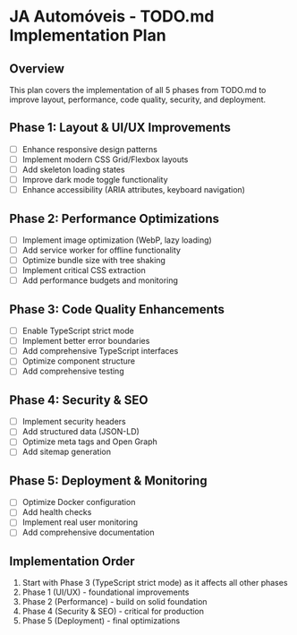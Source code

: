 # JA Automóveis - TODO.md Implementation Plan

## Overview

This plan covers the implementation of all 5 phases from TODO.md to improve layout, performance, code quality, security, and deployment.

## Phase 1: Layout & UI/UX Improvements

- [ ] Enhance responsive design patterns
- [ ] Implement modern CSS Grid/Flexbox layouts
- [ ] Add skeleton loading states
- [ ] Improve dark mode toggle functionality
- [ ] Enhance accessibility (ARIA attributes, keyboard navigation)

## Phase 2: Performance Optimizations

- [ ] Implement image optimization (WebP, lazy loading)
- [ ] Add service worker for offline functionality
- [ ] Optimize bundle size with tree shaking
- [ ] Implement critical CSS extraction
- [ ] Add performance budgets and monitoring

## Phase 3: Code Quality Enhancements

- [ ] Enable TypeScript strict mode
- [ ] Implement better error boundaries
- [ ] Add comprehensive TypeScript interfaces
- [ ] Optimize component structure
- [ ] Add comprehensive testing

## Phase 4: Security & SEO

- [ ] Implement security headers
- [ ] Add structured data (JSON-LD)
- [ ] Optimize meta tags and Open Graph
- [ ] Add sitemap generation

## Phase 5: Deployment & Monitoring

- [ ] Optimize Docker configuration
- [ ] Add health checks
- [ ] Implement real user monitoring
- [ ] Add comprehensive documentation

## Implementation Order

1. Start with Phase 3 (TypeScript strict mode) as it affects all other phases
2. Phase 1 (UI/UX) - foundational improvements
3. Phase 2 (Performance) - build on solid foundation
4. Phase 4 (Security & SEO) - critical for production
5. Phase 5 (Deployment) - final optimizations
